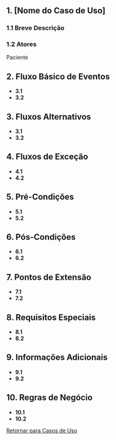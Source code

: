#
## 1. [Nome do Caso de Uso]

### **1.1 Breve Descrição**

### **1.2 Atores**
Paciente
## **2. Fluxo Básico de Eventos**
- **3.1**
- **3.2**
## **3. Fluxos Alternativos**
- **3.1**
- **3.2**
## **4. Fluxos de Exceção**
- **4.1**
- **4.2**
## **5. Pré-Condições**
- **5.1**
- **5.2**
## **6. Pós-Condições**
- **6.1**
- **6.2**
## **7. Pontos de Extensão**
- **7.1**
- **7.2**
## **8. Requisitos Especiais**
- **8.1**
- **8.2**
## **9. Informações Adicionais**
- **9.1**
- **9.2**
## **10. Regras de Negócio**
- **10.1**
- **10.2**

[Retornar para Casos de Uso](UC.md)

